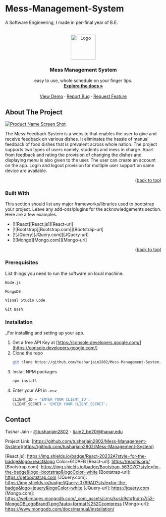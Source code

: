 # Mess-Management-System
A Software Engineering, I made in per-final year of B.E. 

<a name="readme-top"></a>



<!-- PROJECT LOGO -->
<br />
<div align="center">
  <a href="#">
    <img src="https://github.com/tusharjain2802/Mess-Management-System/blob/main/public/imgs/favicon.png" alt="Logo" width="80" height="80">
  </a>

  <h3 align="center">Mess Management System</h3>

  <p align="center">
   easy to use, whole schedule on your finger tips.
    <br />
    <a href="https://github.com/tusharjain2802/Mess-Management-System/blob/main/Docs.pdf"><strong>Explore the docs »</strong></a>
    <br />
    <br />
    <a href="https://hostel-mess-management-system.herokuapp.com/">View Demo</a>
    ·
    <a href="mailto:tjain2_be20@thapar.edu">Report Bug</a>
    ·
    <a href="mailto:tjain2_be20@thapar.edu">Request Feature</a>
  </p>
</div>


<!-- ABOUT THE PROJECT -->
## About The Project

[![Product Name Screen Shot][product-screenshot]](https://hostel-mess-management-system.herokuapp.com/)

The Mess Feedback System is a website that enables the user to give and receive feedback on various dishes. It eliminates the hassle of manual feedback of food dishes that is prevalent across whole nation. 
The project supports two types of users namely, students and mess in charge. 
Apart from feedback and rating the provision of changing the dishes and displaying menu is also given to the user. The user can create an account on the app. Login and logout provision for multiple user support on same device are available.


<p align="right">(<a href="#readme-top">back to top</a>)</p>



### Built With

This section should list any major frameworks/libraries used to bootstrap your project. Leave any add-ons/plugins for the acknowledgements section. Here are a few examples.

* [![React][React.js]][React-url]
* [![Bootstrap][Bootstrap.com]][Bootstrap-url]
* [![JQuery][JQuery.com]][JQuery-url]
* [![Mongo][Mongo.com]][Mongo-url]

<p align="right">(<a href="#readme-top">back to top</a>)</p>


### Prerequisites

List things you need to run the software on local machine.
  ```sh
  Node.js
  ```
  ```sh
  MongoDB
  ```
  ```sh
  Visual Studio Code
  ```
  ```sh
  Git Bash
  ```

### Installation

_For installing and setting up your app.

1. Get a free API Key at [https://console.developers.google.com/](https://console.developers.google.com/)
2. Clone the repo
   ```sh
   git clone https://github.com/tusharjain2802/Mess-Management-System.git
   ```
3. Install NPM packages
   ```sh
   npm install
   ```
4. Enter your API in `.env`
   ```js
   CLIENT_ID = 'ENTER YOUR CLIENT_ID';
   CLIENT_SECRET = 'ENTER YOUR CLIENT_SECRET';
   ```

<!-- CONTACT -->
## Contact

Tushar Jain - [@tusharjain2802](https://twitter.com/tusharjain2802) - tjain2_be20@thapar.edu

Project Link: [https://github.com/tusharjain2802/Mess-Management-System](https://github.com/tusharjain2802/Mess-Management-System)


<!-- MARKDOWN LINKS & IMAGES -->

[linkedin-url]: https://www.linkedin.com/in/tushar-jain-94a6a2194/
[product-screenshot]: https://github.com/tusharjain2802/Mess-Management-System/blob/main/Screenshots/shot.png
[React.js]: https://img.shields.io/badge/React-20232A?style=for-the-badge&logo=react&logo   Color=61DAFB
[React-url]: https://reactjs.org/
[Bootstrap.com]: https://img.shields.io/badge/Bootstrap-563D7C?style=for-the-badge&logo=bootstrap&logoColor=white
[Bootstrap-url]: https://getbootstrap.com
[JQuery.com]: https://img.shields.io/badge/jQuery-0769AD?style=for-the-badge&logo=jquery&logoColor=white
[JQuery-url]: https://jquery.com 
[Mongo.com]: https://webimages.mongodb.com/_com_assets/cms/kusb9stg1ndrp7j53-MongoDBLogoBrand1.png?auto=format%252Ccompress
[Mongo-url]: https://www.mongodb.com/docs/manual/installation/
